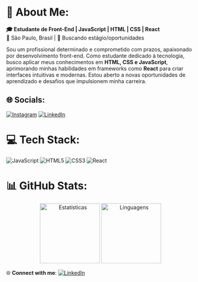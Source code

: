 # 💫 About Me:
**🎓 Estudante de Front-End | JavaScript | HTML | CSS | React**  
📍 São Paulo, Brasil | 🎯 Buscando estágio/oportunidades<br>

Sou um profissional determinado e comprometido com prazos, apaixonado por desenvolvimento front-end. Como estudante dedicado à tecnologia, busco aplicar meus conhecimentos em **HTML, CSS e JavaScript**, aprimorando minhas habilidades em frameworks como **React** para criar interfaces intuitivas e modernas. Estou aberto a novas oportunidades de aprendizado e desafios que impulsionem minha carreira.

## 🌐 Socials:
[![Instagram](https://img.shields.io/badge/Instagram-%23E4405F.svg?logo=Instagram&logoColor=white)](https://instagram.com/@joaooliveira8r) [![LinkedIn](https://img.shields.io/badge/LinkedIn-%230077B5.svg?logo=linkedin&logoColor=white)](https://linkedin.com/in/www.linkedin.com/in/joão-pedro-oliveira-8a1684262) 

# 💻 Tech Stack:
<div align="left">  
  <img src="https://img.shields.io/badge/JavaScript-F7DF1E?style=for-the-badge&logo=javascript&logoColor=black" alt="JavaScript">  
  <img src="https://img.shields.io/badge/HTML5-E34F26?style=for-the-badge&logo=html5&logoColor=white" alt="HTML5">  
  <img src="https://img.shields.io/badge/CSS3-1572B6?style=for-the-badge&logo=css3&logoColor=white" alt="CSS3">  
  <img src="https://img.shields.io/badge/React-61DAFB?style=for-the-badge&logo=react&logoColor=black" alt="React">    
</div>  

# 📊 GitHub Stats:
<div align="center">
  <img height="160em" src="https://github-readme-stats.vercel.app/api?username=joaooliveira8r&show_icons=true&theme=midnight-purple&hide_border=true&include_all_commits=true" alt="Estatísticas">
  <img height="160em" src="https://github-readme-stats.vercel.app/api/top-langs/?username=joaooliveira8r&theme=midnight-purple&hide_border=true&layout=compact&exclude_repo=repositorio-python" alt="Linguagens">
</div>


🌐 **Connect with me**:
[![LinkedIn](https://img.shields.io/badge/LinkedIn-0077B5?style=for-the-badge&logo=linkedin&logoColor=white)](www.linkedin.com/in/joão-pedro-oliveira-8a1684262) 
